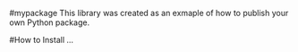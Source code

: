 #mypackage
This library was created as an exmaple of how to publish your own Python package.

#How to Install
...